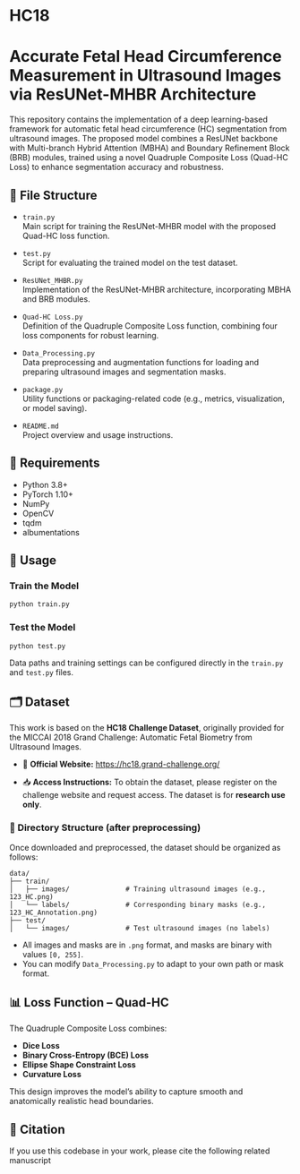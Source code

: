 # HC18

# Accurate Fetal Head Circumference Measurement in Ultrasound Images via ResUNet-MHBR Architecture

This repository contains the implementation of a deep learning-based framework for automatic fetal head circumference (HC) segmentation from ultrasound images. The proposed model combines a ResUNet backbone with Multi-branch Hybrid Attention (MBHA) and Boundary Refinement Block (BRB) modules, trained using a novel Quadruple Composite Loss (Quad-HC Loss) to enhance segmentation accuracy and robustness.

## 📁 File Structure

- `train.py`  
  Main script for training the ResUNet-MHBR model with the proposed Quad-HC loss function.

- `test.py`  
  Script for evaluating the trained model on the test dataset.

- `ResUNet_MHBR.py`  
  Implementation of the ResUNet-MHBR architecture, incorporating MBHA and BRB modules.

- `Quad-HC Loss.py`  
  Definition of the Quadruple Composite Loss function, combining four loss components for robust learning.

- `Data_Processing.py`  
  Data preprocessing and augmentation functions for loading and preparing ultrasound images and segmentation masks.

- `package.py`  
  Utility functions or packaging-related code (e.g., metrics, visualization, or model saving).

- `README.md`  
  Project overview and usage instructions.

## 🔧 Requirements

- Python 3.8+
- PyTorch 1.10+
- NumPy
- OpenCV
- tqdm
- albumentations

## 🚀 Usage

### Train the Model

```bash
python train.py
```

### Test the Model

```bash
python test.py
```

Data paths and training settings can be configured directly in the `train.py` and `test.py` files.


## 🗂 Dataset

This work is based on the **HC18 Challenge Dataset**, originally provided for the MICCAI 2018 Grand Challenge: Automatic Fetal Biometry from Ultrasound Images.

* 📎 **Official Website:**
 https://hc18.grand-challenge.org/

* 📥 **Access Instructions:**
  To obtain the dataset, please register on the challenge website and request access. The dataset is for **research use only**.

### 📁 Directory Structure (after preprocessing)

Once downloaded and preprocessed, the dataset should be organized as follows:

```
data/
├── train/
│   ├── images/              # Training ultrasound images (e.g., 123_HC.png)
│   └── labels/              # Corresponding binary masks (e.g., 123_HC_Annotation.png)
├── test/
│   └── images/              # Test ultrasound images (no labels)
```

* All images and masks are in `.png` format, and masks are binary with values `[0, 255]`.
* You can modify `Data_Processing.py` to adapt to your own path or mask format.


## 📊 Loss Function – Quad-HC

The Quadruple Composite Loss combines:

* **Dice Loss**
* **Binary Cross-Entropy (BCE) Loss**
* **Ellipse Shape Constraint Loss**
* **Curvature Loss**

This design improves the model’s ability to capture smooth and anatomically realistic head boundaries.


## 📎 Citation
If you use this codebase in your work, please cite the following related manuscript 

